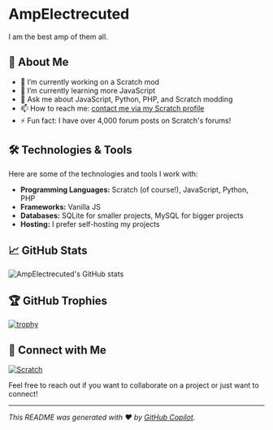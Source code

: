 # AmpElectrecuted
I am the best amp of them all.

## 🚀 About Me

- 🔭 I’m currently working on a Scratch mod
- 🌱 I’m currently learning more JavaScript
- 💬 Ask me about JavaScript, Python, PHP, and Scratch modding
- 📫 How to reach me: [contact me via my Scratch profile](https://scratch.mit.edu/users/AmpElectrecuted/)
- ⚡ Fun fact: I have over 4,000 forum posts on Scratch's forums!

## 🛠️ Technologies & Tools

Here are some of the technologies and tools I work with:

- **Programming Languages:** Scratch (of course!), JavaScript, Python, PHP
- **Frameworks:** Vanilla JS
- **Databases:** SQLite for smaller projects, MySQL for bigger projects
- **Hosting:** I prefer self-hosting my projects

## 📈 GitHub Stats

![AmpElectrecuted's GitHub stats](https://github-readme-stats.vercel.app/api?username=AmpElectrecuted&show_icons=true&theme=dark)

## 🏆 GitHub Trophies

[![trophy](https://github-profile-trophy.vercel.app/?username=AmpElectrecuted&theme=darkhub)](https://github.com/ryo-ma/github-profile-trophy)

## 🔗 Connect with Me

[![Scratch](https://img.shields.io/badge/Scratch-4D97FF?style=for-the-badge&logo=scratch&logoColor=white)](https://scratch.mit.edu/users/AmpElectrecuted/)

Feel free to reach out if you want to collaborate on a project or just want to connect!

---

*This README was generated with ❤️ by [GitHub Copilot](https://github.com/features/copilot).*
